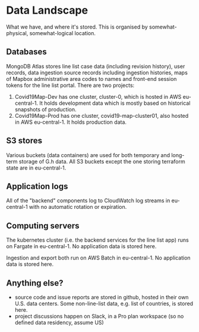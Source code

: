 # Data Landscape

What we have, and where it's stored. This is organised by somewhat-physical, somewhat-logical location.

## Databases

MongoDB Atlas stores line list case data (including revision history), user records, data ingestion source records including ingestion histories, maps of Mapbox administrative area codes to names and front-end session tokens for the line list portal. There are two projects:

 1. Covid19Map-Dev has one cluster, cluster-0, which is hosted in AWS eu-central-1. It holds development data which is mostly based on historical snapshots of production.
 2. Covid19Map-Prod has one cluster, covid19-map-cluster01, also hosted in AWS eu-central-1. It holds production data.

## S3 stores

Various buckets (data containers) are used for both temporary and long-term storage of G.h data. All S3 buckets except the one storing terraform state are in eu-central-1.

## Application logs

All of the "backend" components log to CloudWatch log streams in eu-central-1 with no automatic rotation or expiration.

## Computing servers

The kubernetes cluster (i.e. the backend services for the line list app) runs on Fargate in eu-central-1. No application data is stored here.

Ingestion and export both run on AWS Batch in eu-central-1. No application data is stored here.

## Anything else?

 - source code and issue reports are stored in github, hosted in their own U.S. data centers. Some non-line-list data, e.g. list of countries, is stored here.
 - project discussions happen on Slack, in a Pro plan workspace (so no defined data residency, assume US)

